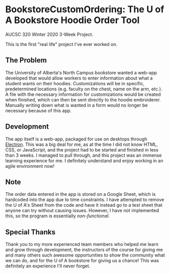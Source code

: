 # BookstoreCustomOrdering: The U of A Bookstore Hoodie Order Tool
AUCSC 320 Winter 2020 3-Week Project.

This is the first "real life" project I've ever worked on. 


## The Problem
The University of Alberta's North Campus bookstore wanted a web-app developed that would allow workers to enter information about what a student wants on their hoodies. 
Customizations will be in specific, predetermined locations (e.g. faculty on the chest, name on the arm, etc.).
A file with the necessary information for customizations would be created when finished, which can then be sent directly to the hoodie embroiderer. 
Manually writing down what is wanted in a form would no longer be necessary because of this app.

## Development
The app itself is a web-app, packaged for use on desktops through [Electron](https://www.electronjs.org/). 
This was a big deal for me, as at the time I did not know HTML, CSS, or JavaScript, and the project had to be started and finished
in less than 3 weeks. I managed to pull through, and this project was an immense learning experience for me. I definitely understand
and enjoy working in an agile environment now!

## Note

The order data entered in the app is stored on a Google Sheet, which is hardcoded into the app due to time constraints. 
I have attempted to remove the U of A's Sheet from the code and have it instead go to a test sheet that anyone can try without causing issues. However, I have not implemented this, so the program is essentially *non-functional*.

## Special Thanks
Thank you to my more experienced team members who helped me learn and grow through development, the instructors of the course for giving
me and many others such awesome opportunities to show the community what we can do, and for the U of A bookstore for giving us a chance! This was definitely an experience I'll never forget.
